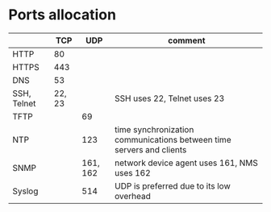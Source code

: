 # Ports allocation

|             | TCP    | UDP      | comment                                                              |
|-------------|--------|----------|----------------------------------------------------------------------|
| HTTP        | 80     |          |                                                                      |
| HTTPS       | 443    |          |                                                                      |
| DNS         | 53     |          |                                                                      |
| SSH, Telnet | 22, 23 |          | SSH uses 22, Telnet uses 23                                          |
| TFTP        |        | 69       |                                                                      |
| NTP         |        | 123      | time synchronization communications between time servers and clients |
| SNMP        |        | 161, 162 | network device agent uses 161, NMS uses 162                          |
| Syslog      |        | 514      | UDP is preferred due to its low overhead                             |
